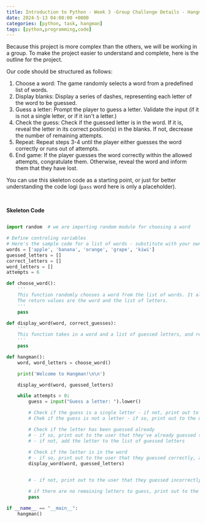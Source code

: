 ```yaml
---
title: Introduction to Python - Week 3 -Group Challenge Details - Hangman Game
date: 2024-5-13 04:00:00 +0000
categories: [python, task, hangman]
tags: [python,programming,code]
---
```


Because this project is more complex than the others, we will be working in a group. To make the project easier to understand and complete, here is the outline for the project.

Our code should be structured as follows:

1. Choose a word: The game randomly selects a word from a predefined list of words.
2. Display blanks: Display a series of dashes, representing each letter of the word to be guessed.
3. Guess a letter: Prompt the player to guess a letter. Validate the input (if it is not a single letter, or if it isn't a letter.)
4. Check the guess: Check if the guessed letter is in the word. If it is, reveal the letter in its correct position(s) in the blanks. If not, decrease the number of remaining attempts.
5. Repeat: Repeat steps 3-4 until the player either guesses the word correctly or runs out of attempts.
6. End game: If the player guesses the word correctly within the allowed attempts, congratulate them. Otherwise, reveal the word and inform them that they have lost.


You can use this skeleton code as a starting point, or just for better understanding the code logi (`pass` word here is only a placeholder).

<br>

**Skeleton Code**

```python

import random  # we are importing random module for choosing a word

# Define controling variables
# Here's the sample code for a list of words - substitute with your own list of words 
words = ['apple', 'banana', 'orange', 'grape', 'kiwi'] 
guessed_letters = []
correct_letters = []
word_letters = []
attempts = 6

def choose_word():
    '''
    This function randomly chooses a word from the list of words. It also takes makes a list of letters from the chosen word (it shouldn't contain the duplicates).
    The return values are the word and the list of letters.
    '''
    pass

def display_word(word, correct_guesses):
    '''
    This function takes in a word and a list of guessed letters, and returns a string that represents the word with the guessed letters revealed. It takes as input the word and a list of guessed letters.
    '''
    pass

def hangman():
    word, word_letters = choose_word()

    print('Welcome to Hangman!\n\n')

    display_word(word, guessed_letters)

    while attempts > 0:
        guess = input("Guess a letter: ").lower()

        # Check if the guess is a single letter - if not, print out to the user to use only single letters and go for the next guess
        # Chek if the guess is not a letter - if so, print out to the user that it is not a letter and go for the next guess

        # Check if the letter has been guessed already
        # - if so, print out to the user that they've already guessed that letter and go for the next guess
        # - if not, add the letter to the list of guessed letters
        
        # Check if the letter is in the word
        # - if so, print out to the user that they guessed correctly, add the letter to the list of correct guesses and display the updated word with the guessed letters revealed
        display_word(word, guessed_letters)


        # - if not, print out to the user that they guessed incorrectly and decrease the number of remaining attempts. If the attempts are 0, print out to the user that they've run out of attempts, reveal the word and end the game. If the attempts are not 0, go for the next guess.

        # if there are no remaining letters to guess, print out to the user that they've guessed the word correctly and end the game.
        pass

if __name__ == "__main__":
    hangman()
```